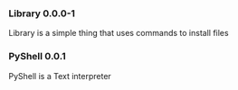 ### Library 0.0.0-1
Library is a simple thing that uses commands to install files
### PyShell 0.0.1
PyShell is a Text interpreter 
